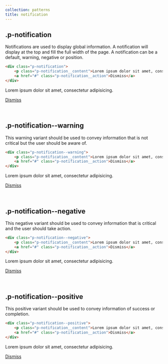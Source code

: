 ```yaml
---
collection: patterns
title: notification
---
```


## .p-notification

Notifications are used to display global information. A notification will display at the top and fill the full width of the page. A notification can be a default, warning, negative or position.

```html
<div class="p-notification">
    <p class="p-notification__content">Lorem ipsum dolor sit amet, consectetur adipisicing.</p>
    <a href="#" class="p-notification__action">Dismiss</a>
</div>
```

<div class="pl__relative" style="min-height: 80px;">
    <div class="p-notification">
        <p class="p-notification__content">Lorem ipsum dolor sit amet, consectetur adipisicing.</p>
        <a href="#" class="p-notification__action">Dismiss</a>
    </div>
</div>

## .p-notification--warning

This warning variant should be used to convey information that is not critical but the user should be aware of.

```html
<div class="p-notification--warning">
    <p class="p-notification__content">Lorem ipsum dolor sit amet, consectetur adipisicing.</p>
    <a href="#" class="p-notification__action">Dismiss</a>
</div>
```

<div class="pl__relative" style="min-height: 80px;">
    <div class="p-notification--warning">
        <p class="p-notification__content">Lorem ipsum dolor sit amet, consectetur adipisicing.</p>
        <a href="#" class="p-notification__action">Dismiss</a>
    </div>
</div>

## .p-notification--negative

This negative variant should be used to convey information that is critical and the user should take action.

```html
<div class="p-notification--negative">
    <p class="p-notification__content">Lorem ipsum dolor sit amet, consectetur adipisicing.</p>
    <a href="#" class="p-notification__action">Dismiss</a>
</div>
```

<div class="pl__relative" style="min-height: 80px;">
    <div class="p-notification--negative">
        <p class="p-notification__content">Lorem ipsum dolor sit amet, consectetur adipisicing.</p>
        <a href="#" class="p-notification__action">Dismiss</a>
    </div>
</div>

## .p-notification--positive

This positive variant should be used to convey information of success or completion.

```html
<div class="p-notification--positive">
    <p class="p-notification__content">Lorem ipsum dolor sit amet, consectetur adipisicing.</p>
    <a href="#" class="p-notification__action">Dismiss</a>
</div>
```

<div class="pl__relative" style="min-height: 80px;">
    <div class="p-notification--positive">
        <p class="p-notification__content">Lorem ipsum dolor sit amet, consectetur adipisicing.</p>
        <a href="#" class="p-notification__action">Dismiss</a>
    </div>
</div>
